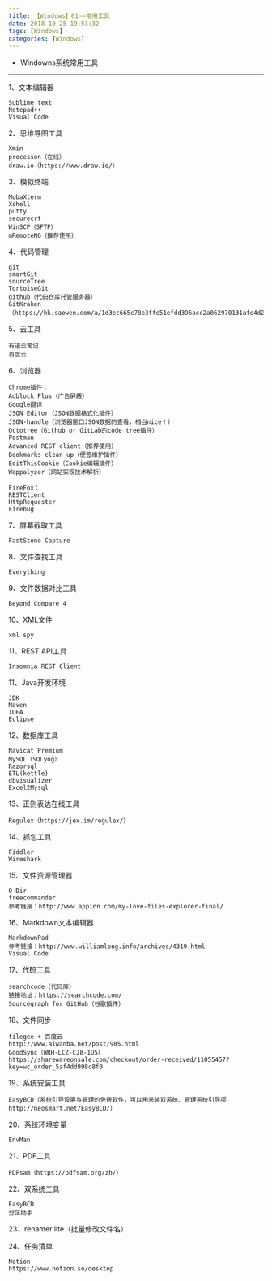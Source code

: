 ```yaml
---
title: 【Windows】01——常用工具
date: 2018-10-25 19:53:32
tags: [Windows]
categories: [Windows]
---
```

- Windowns系统常用工具
<!-- more -->

--------------------------------

1、文本编辑器

    Sublime text
    Notepad++
    Visual Code

2、思维导图工具

    Xmin
    processon（在线）
    draw.io（https://www.draw.io/）

3、模拟终端

    MobaXterm
    Xshell
    putty
    securecrt
    WinSCP（SFTP）
    mRemoteNG（推荐使用）

4、代码管理

    git
    smartGit
    sourceTree
    TortoiseGit
    github（代码仓库托管服务器）
    GitKraken（https://hk.saowen.com/a/1d3ec665c78e3ffc51efdd396acc2a062970131afe4d2539010fb19de494440b）

5、云工具

    有道云笔记
    百度云

6、浏览器

    Chrome插件：
    Adblock Plus（广告屏蔽）
    Google翻译
    JSON Editor（JSON数据格式化插件）
    JSON-handle（浏览器窗口JSON数据的查看，相当nice！）
    Octotree（Github or GitLab的code tree插件）
    Postman
    Advanced REST client（推荐使用）
    Bookmarks clean up（便签维护插件）
    EditThisCookie（Cookie编辑插件）
    Wappalyzer（网站实现技术解析）

    FireFox：
    RESTClient
    HttpRequester
    Firebug

7、屏幕截取工具

    FastStone Capture

8、文件查找工具

    Everything

9、文件数据对比工具
    
    Beyond Compare 4

10、XML文件
    
    xml spy

11、REST API工具

    Insomnia REST Client

11、Java开发环境

    JDK
    Maven
    IDEA
    Eclipse

12、数据库工具

    Navicat Premium
    MySQL（SQLyog）
    Razorsql 
    ETL(kettle)
    dbvisualizer
    Excel2Mysql


13、正则表达在线工具

    Regulex（https://jex.im/regulex/）

14、抓包工具

    Fiddler
    Wireshark

15、文件资源管理器

    Q-Dir
    freecommander 
    参考链接：http://www.appinn.com/my-love-files-explorer-final/

16、Markdown文本编辑器
    
    MarkdownPad
    参考链接：http://www.williamlong.info/archives/4319.html
    Visual Code

17、代码工具

    searchcode（代码库）
    链接地址：https://searchcode.com/
    Sourcegraph for GitHub（谷歌插件）

18、文件同步

    filegee + 百度云
    http://www.aiwanba.net/post/985.html
    GoodSync（WRH-LCZ-CJ8-1U5）
    https://sharewareonsale.com/checkout/order-received/11055457?key=wc_order_5af4dd998c8f0

19、系统安装工具
    
    EasyBCD（系统引导设置与管理的免费软件，可以用来装双系统、管理系统引导项http://neosmart.net/EasyBCD/）

20、系统环境变量

    EnvMan

21、PDF工具

    PDFsam（https://pdfsam.org/zh/）

22、双系统工具

    EasyBCD
    分区助手

23、renamer lite（批量修改文件名）

24、任务清单

    Notion
    https://www.notion.so/desktop
